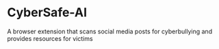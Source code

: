 # CyberSafe-AI
A browser extension that scans social media posts for cyberbullying and provides resources for victims
